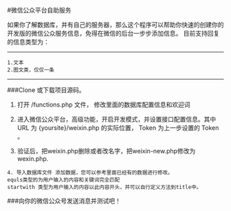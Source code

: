 #微信公众平台自助服务


如果你了解数据库，并有自己的服务器，那么这个程序可以帮助你快速的创建你的开发版的微信公众服务信息，免得在微信的后台一步步添加信息。
目前支持回复的信息类型为：
***
	1.文本
	2.图文类，仅仅一条
***

###Clone 或下载项目源码。

   1. 打开 /functions.php 文件， 修改里面的数据库配置信息和欢迎词
    
   2. 进入微信公众平台，高级功能，开启开发模式，并设置接口配置信息。其中 URL 为 {yoursite}/weixin.php 的实际位置， Token 为上一步设置的 Token 。
	
   3. 验证后，把weixin.php删除或者改名字，把weixin-new.php修改为 wexin.php.
	
    4. 导入数据库文件 添加数据，您可以参考里面已经有的数据进行修改。
    equls类型的为用户输入的内容和关键词完全匹配
    startwith 类型为用户输入的内容以此内容开头，并可以自行定义方法到title中。
    
	
###向你的微信公众号发送消息并测试吧！

	